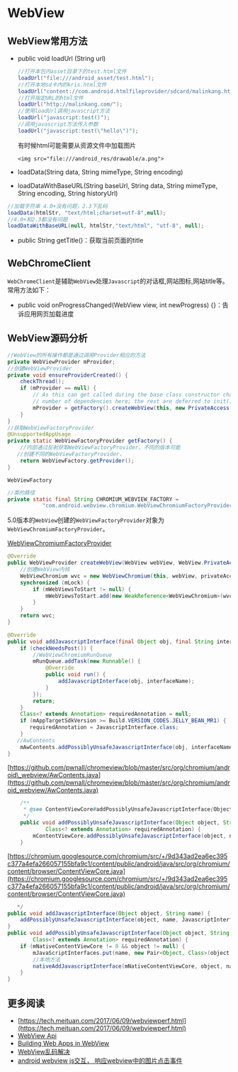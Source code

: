 # WebView

## WebView常用方法

* public void loadUrl \(String url\)

  ```java
  //打开本包内asset目录下的test.html文件
  loadUrl("file:///android_asset/test.html");
  //打开本地sd卡内的kris.html文件
  loadUrl("content://com.android.htmlfileprovider/sdcard/malinkang.html");
  //打开指定URL的html文件
  loadUrl("http://malinkang.com/");
  //使用loadUrl调用javascript方法
  loadUrl("javascript:test()");
  //调用javascript方法传入参数
  loadUrl("javascript:test(\"hello\")");
  ```

  有时候html可能需要从资源文件中加载图片

  ```text
  <img src="file:///android_res/drawable/a.png">
  ```

* loadData\(String data, String mimeType, String encoding\)
* loadDataWithBaseURL\(String baseUrl, String data, String mimeType, String encoding, String historyUrl\)

```java
//加载字符串 4.0+没有问题，2.3下乱码
loadData(htmlStr, "text/html;charset=utf-8",null);
//4.0+和2.3都没有问题
loadDataWithBaseURL(null, htmlStr,"text/html", "utf-8", null);
```

* public String getTitle\(\)：获取当前页面的title

## WebChromeClient

`WebChromeClient`是辅助`WebView`处理`Javascript`的对话框,网站图标,网站title等。常用方法如下：

* public void onProgressChanged\(WebView view, int newProgress\) {}：告诉应用网页加载进度

## WebView源码分析

```java
//WebView的所有操作都是通过调用Provider相应的方法
private WebViewProvider mProvider;
//创建WebViewProvider
private void ensureProviderCreated() {
    checkThread();
    if (mProvider == null) {
        // As this can get called during the base class constructor chain, pass the minimum
        // number of dependencies here; the rest are deferred to init().
        mProvider = getFactory().createWebView(this, new PrivateAccess());
    }
}
//获取WebViewFactoryProvider
@UnsupportedAppUsage
private static WebViewFactoryProvider getFactory() {
    //内部通过反射获取WebViewFactoryProvider，不同的版本可能
   //创建不同的WebViewFactoryProvider，
    return WebViewFactory.getProvider();
}
```

`WebViewFactory`

```java
//类的路径
private static final String CHROMIUM_WEBVIEW_FACTORY =
           "com.android.webview.chromium.WebViewChromiumFactoryProviderForQ";
```

5.0版本的`WebView`创建的`WebViewFactoryProvider`对象为`WebViewChromiumFactoryProvider`。

[WebViewChromiumFactoryProvider](https://android.googlesource.com/platform/frameworks/webview/+/refs/heads/lollipop-dev/chromium/java/com/android/webview/chromium/WebViewChromiumFactoryProvider.java)

```java
@Override
public WebViewProvider createWebView(WebView webView, WebView.PrivateAccess privateAccess) {
    //创建WebView内核
    WebViewChromium wvc = new WebViewChromium(this, webView, privateAccess);
    synchronized (mLock) {
        if (mWebViewsToStart != null) {
            mWebViewsToStart.add(new WeakReference<WebViewChromium>(wvc));
        }
    }
    return wvc;
}
```

```java
@Override
public void addJavascriptInterface(final Object obj, final String interfaceName) {
    if (checkNeedsPost()) {
        //WebViewChromiumRunQueue
        mRunQueue.addTask(new Runnable() {
            @Override
            public void run() {
                addJavascriptInterface(obj, interfaceName);
            }
        });
        return;
    }
    Class<? extends Annotation> requiredAnnotation = null;
    if (mAppTargetSdkVersion >= Build.VERSION_CODES.JELLY_BEAN_MR1) {
       requiredAnnotation = JavascriptInterface.class;
    }
   //AwContents
    mAwContents.addPossiblyUnsafeJavascriptInterface(obj, interfaceName, requiredAnnotation);
}
```

[https://github.com/pwnall/chromeview/blob/master/src/org/chromium/android\_webview/AwContents.java](https://github.com/pwnall/chromeview/blob/master/src/org/chromium/android_webview/AwContents.java)

```java
    /**
     * @see ContentViewCore#addPossiblyUnsafeJavascriptInterface(Object, String, Class)
     */
    public void addPossiblyUnsafeJavascriptInterface(Object object, String name,
            Class<? extends Annotation> requiredAnnotation) {
        mContentViewCore.addPossiblyUnsafeJavascriptInterface(object, name, requiredAnnotation);
    }
```

[https://chromium.googlesource.com/chromium/src/+/9d343ad2ea6ec395c377a4efa266057155bfa9c1/content/public/android/java/src/org/chromium/content/browser/ContentViewCore.java](https://chromium.googlesource.com/chromium/src/+/9d343ad2ea6ec395c377a4efa266057155bfa9c1/content/public/android/java/src/org/chromium/content/browser/ContentViewCore.java)

```java
   */
public void addJavascriptInterface(Object object, String name) {
    addPossiblyUnsafeJavascriptInterface(object, name, JavascriptInterface.class);
}
public void addPossiblyUnsafeJavascriptInterface(Object object, String name,
        Class<? extends Annotation> requiredAnnotation) {
    if (mNativeContentViewCore != 0 && object != null) {
        mJavaScriptInterfaces.put(name, new Pair<Object, Class>(object, requiredAnnotation));
        //本地方法
        nativeAddJavascriptInterface(mNativeContentViewCore, object, name, requiredAnnotation);
    }
}
```

## 更多阅读

* [https://tech.meituan.com/2017/06/09/webviewperf.html](https://tech.meituan.com/2017/06/09/webviewperf.html)
* [WebView Api](http://developer.android.com/reference/android/webkit/WebView.html)
* [Building Web Apps in WebView](http://developer.android.com/guide/webapps/webview.html)
* [WebView乱码解决](http://stackoverflow.com/questions/3961589/android-webview-and-loaddata)
* [android webview js交互， 响应webview中的图片点击事件](http://blog.csdn.net/wangtingshuai/article/details/8635787)

